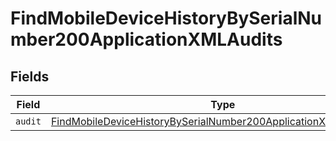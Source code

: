 # FindMobileDeviceHistoryBySerialNumber200ApplicationXMLAudits


## Fields

| Field                                                                                                                                                             | Type                                                                                                                                                              | Required                                                                                                                                                          | Description                                                                                                                                                       |
| ----------------------------------------------------------------------------------------------------------------------------------------------------------------- | ----------------------------------------------------------------------------------------------------------------------------------------------------------------- | ----------------------------------------------------------------------------------------------------------------------------------------------------------------- | ----------------------------------------------------------------------------------------------------------------------------------------------------------------- |
| `audit`                                                                                                                                                           | [FindMobileDeviceHistoryBySerialNumber200ApplicationXMLAuditsAudit](../../models/operations/findmobiledevicehistorybyserialnumber200applicationxmlauditsaudit.md) | :heavy_minus_sign:                                                                                                                                                | N/A                                                                                                                                                               |
